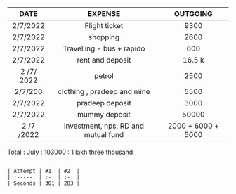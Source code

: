 | DATE | EXPENSE  | OUTGOING|
| :-----: | :-------: |:------:|
| 2/7/2022 |  Flight ticket | 9300 |
| 2/7/2022 | shopping | 2600 |
| 2/7/2022 | Travelling - bus + rapido | 600 |
| 2/7/2022 | rent and deposit | 16.5 k |
| 2 /7/ 2022 | petrol | 2500 |
| 2/7/200 | clothing , pradeep and mine | 5500 | 
| 2/7/2022 | pradeep deposit | 3000 |
| 2/7/2022 | mummy deposit | 50000 |
| 2 /7 /2022 |  investment, nps, RD and mutual fund | 2000 + 6000 + 5000 | 2/7/2022 | 

Total  :  July : 103000  : 1 lakh three thousand 






```

| Attempt | #1  | #2  |
| :-----: | :-: | :-: |
| Seconds | 301 | 283 |


```






